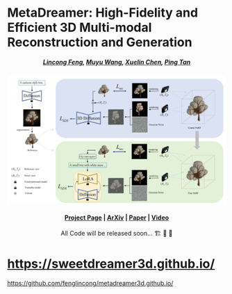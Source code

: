 

# MetaDreamer: High-Fidelity and Efficient 3D Multi-modal Reconstruction and Generation

#####  <p align="center"> [Lincong Feng](https://wyysf-98.github.io/), [Muyu Wang](https://aruichen.github.io/), [Xuelin Chen](https://xuelin-chen.github.io/), [Ping Tan](https://ece.hkust.edu.hk/pingtan)</p>

<p align="center">
  <img src="https://github.com/fenglincong/fenglincong/blob/main/pipeline.png"/>
</p>

#### <p align="center">[Project Page](https://github.com/fenglincong/metadreamer3d.github.io/index.html) | [ArXiv](https://arxiv.org/abs/2310.02596) | [Paper]() | [Video]()</p>

<p align="center"> All Code will be released soon... 🏗️ 🚧 🔨</p>

# https://sweetdreamer3d.github.io/
https://github.com/fenglincong/metadreamer3d.github.io/
